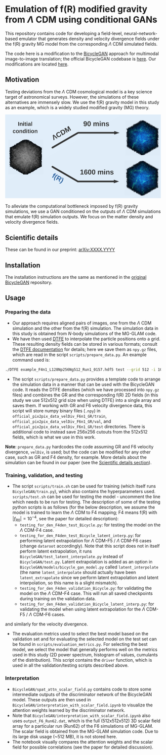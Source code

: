 # Emulation of f(R) modified gravity from $\Lambda$ CDM using conditional GANs

This repository contains code for developing a field-level, neural-network-based emulator that generates density and velocity divergence fields under the f(R) gravity MG model from the corresponding $\Lambda$ CDM simulated fields.

The code here is a modification to the [BicycleGAN](https://junyanz.github.io/BicycleGAN/) approach for multimodal image-to-image translation; the official BicycleGAN codebase is [here](https://github.com/junyanz/BicycleGAN). Our modifications are located [here](https://github.com/Yash-10/modified_gravity_emulation/tree/main/BicycleGAN).

## Motivation

Testing deviations from the $\Lambda$ CDM cosmological model is a key science target of astronomical surveys. However, the simulations of these alternatives are immensely slow. We use the f(R) gravity model in this study as an example, which is a widely studied modified gravity (MG) theory.

![Simulation execution time](https://github.com/Yash-10/modified_gravity_emulation/blob/main/imgs/sim_exec_time.png)

To alleviate the computational bottleneck imposed by f(R) gravity simulations, we use a GAN conditioned on the outputs of $\Lambda$ CDM simulations that emulate f(R) simulation outputs. We focus on the matter density and velocity divergence fields.

## Scientific details

These can be found in our preprint: [arXiv:XXXX.YYYY](TODO)

## Installation

The installation instructions are the same as mentioned in the [original BicycleGAN](https://github.com/junyanz/BicycleGAN?tab=readme-ov-file#installation) repository.

## Usage

### Preparing the data
- Our approach requires aligned pairs of images, one from the $\Lambda$ CDM simulation and the other from the f(R) simulation. The simulation data in this study is obtained from $N$-body simulations of the MG-GLAM code.
- We have then used [DTFE](https://github.com/MariusCautun/DTFE) to interpolate the particle positions onto a grid. These resulting density fields can be stored in various formats; consult the [DTFE documentation](https://github.com/MariusCautun/DTFE/blob/master/documentation/DTFE_user_guide.pdf) for details; here we save them as `npy.gz` files, which are read in the script `scripts/prepare_data.py`. An example command used is:

```bash
./DTFE example_F4n1_L128Np256Ng512_Run1_0157.hdf5 test --grid 512 -i 105 --output 101 --field density_a velocity_a divergence_a --periodic
```

- The script `scripts/prepare_data.py` provides a template code to arrange the simulation data in a manner that can be used with the BicycleGAN code. It reads the DTFE densities (which we have processed into `npy.gz` files) and combines the GR and the corresponding f(R) 2D fields (in this study we use 512x512 grid size when using DTFE) into a single array and saves them. If working with GR and F6 velocity divergence data, this script will store numpy binary files (`.npy`) in `official_pix2pix_data_velDiv_F6n1_GR/train`, `official_pix2pix_data_velDiv_F6n1_GR/val`, and `official_pix2pix_data_velDiv_F6n1_GR/test` directories. There is additional code to instead save 256x256 cutouts from the 512x512 fields, which is what we use in this work.

**Note**: `prepare_data.py` hardcodes the code assuming GR and F6 velocity divergence, `velDiv`, is used; but the code can be modified for any other case, such as GR and F4 density, for example. More details about the simulation can be found in our paper (see the [Scientific details section](https://github.com/Yash-10/modified_gravity_emulation?tab=readme-ov-file#scientific-details)).

### Training, validation, and testing
- The script `scripts/train.sh` can be used for training (which itself runs `BicycleGAN/train.py`), which also contains the hyperparameters used. `scripts/test.sh` can be used for testing the model - uncomment the line which needs to be run for testing. The description of some of the testing python scripts is as follows (for the below description, we assume the model is trained to learn the $\Lambda$ CDM to F4 mapping; F4 means f(R) with $|f_{R0}| = 10^{-4}$, see the paper for detailed description):
    - `testing_for_den_F4den_test_Bicycle.py`: for testing the model on the $\Lambda$ CDM-F4 case.
    - `testing_for_den_F4den_test_Bicycle_latent_interp.py`: for performing latent extrapolation for $\Lambda$ CDM-F5 / $\Lambda$ CDM-F6 cases (change `dataroot` accordingly). Note that this script does not in itself perform latent extrapolation, it runs `BicycleGAN/test_latent_interpolate.py` instead of `BicycleGAN/test.py`. Latent extrapolation is added as an option in `BicycleGAN/models/bicycle_gan_model.py` called `latent_interpolate` (the name `latent_interpolate` should actually have been `latent_extrapolate` since we perform latent extrapolation and latent interpolation, so this name is a slight mismatch).
    - `testing_for_den_F4den_validation_Bicycle.py`: for validating the model on the $\Lambda$ CDM-F4 case. This will run all saved checkpoints during training on the validation data.
    - `testing_for_den_F4den_validation_Bicycle_latent_interp.py`: for validating the model when using latent extrapolation for the $\Lambda$ CDM-F5 / $\Lambda$ CDM-F6 cases.

and similarly for the velocity divergence.
- The evaluation metrics used to select the best model based on the validation set and for evaluating the selected model on the test set can be found in `scripts/evaluation_metrics.py`. For selecting the best model, we select the model that generally performs well on the metrics used in this study (2D power spectrum, histogram of values, cumulants of the distribution). This script contains the `driver` function, which is used in all the validation/testing scripts described above.

### Interpretation
- `BicycleGAN/spat_attn_scalar_field.py` contains code to store some intermediate outputs of the discriminator network of the BicycleGAN model. These outputs are then used in `BicycleGAN/interpretation_with_scalar_field.ipynb` to visualize the attention weights learned by the discriminator network.
- Note that `BicycleGAN/interpretation_with_scalar_field.ipynb` also uses `output_F6_Run62.dat`, which is the full (512x512x512) 3D scalar field array for a particular run (Run62) of the F6 simulations of MG-GLAM. The scalar field is obtained from the MG-GLAM simulation code. Due to its large disk usage (~512 MB), it is not stored here.
- The notebook visually compares the attention weights and the scalar field for possible correlations (see the paper for detailed discussion).
